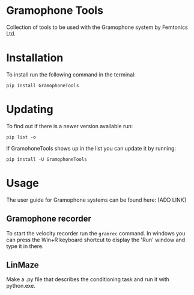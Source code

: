 # Gramophone Tools
Collection of tools to be used with the Gramophone system by Femtonics Ltd. 

# Installation
To install run the following command in the terminal:

``` pip install GramophoneTools ```

# Updating
To find out if there is a newer version available run:

``` pip list -o ```

If GramohoneTools shows up in the list you can update it by running:

``` pip install -U GramophoneTools ```

# Usage
The user guide for Gramophone systems can be found here: [ADD LINK]

## Gramophone recorder
To start the velocity recorder run the ``` gramrec ``` command. In windows you can press the Win+R keyboard shortcut to display the 'Run' window and type it in there.

## LinMaze
Make a .py file that describes the conditioning task and run it with python.exe.